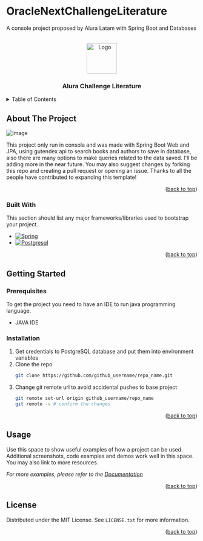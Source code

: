 # OracleNextChallengeLiterature
A console project proposed by Alura Latam with Spring Boot and Databases
<!-- PROJECT LOGO -->
<br />
<div align="center">
  <a href="https://github.com/othneildrew/Best-README-Template">
    <img src="https://miro.medium.com/v2/resize:fit:600/1*ljHUhFnaBissdRBe7DIo6g.png" alt="Logo" height="80">
  </a>

  <h3 align="center">Alura Challenge Literature</h3>

</div>



<!-- TABLE OF CONTENTS -->
<details>
  <summary>Table of Contents</summary>
  <ol>
    <li>
      <a href="#about-the-project">About The Project</a>
      <ul>
        <li><a href="#built-with">Built With</a></li>
      </ul>
    </li>
    <li>
      <a href="#getting-started">Getting Started</a>
      <ul>
        <li><a href="#prerequisites">Prerequisites</a></li>
        <li><a href="#installation">Installation</a></li>
      </ul>
    </li>
    <li><a href="#usage">Usage</a></li>
    <li><a href="#license">License</a></li>
  </ol>
</details>



<!-- ABOUT THE PROJECT -->
## About The Project

![image](https://github.com/user-attachments/assets/0b68426a-75e6-4c4b-8392-e2eb6831ec8c)

This project only run in consola and was made with Spring Boot Web and JPA, using gutendex api to search books and authors to save in database, also there are many options to make queries related to the data saved. I'll be adding more in the near future. You may also suggest changes by forking this repo and creating a pull request or opening an issue. Thanks to all the people have contributed to expanding this template!
<p align="right">(<a href="#readme-top">back to top</a>)</p>

### Built With

This section should list any major frameworks/libraries used to bootstrap your project. 
* [![Spring][Spring]][Spring-url]
* [![Postgresql][Postgresql]][Postgresql-url]

<p align="right">(<a href="#readme-top">back to top</a>)</p>



<!-- GETTING STARTED -->
## Getting Started

### Prerequisites

To get the project you need to have an IDE to run java programming language.
* JAVA IDE

### Installation

1. Get credentials to PostgreSQL database and put them into environment variables
2. Clone the repo
   ```sh
   git clone https://github.com/github_username/repo_name.git
   ```
3. Change git remote url to avoid accidental pushes to base project
   ```sh
   git remote set-url origin github_username/repo_name
   git remote -v # confirm the changes
   ```

<p align="right">(<a href="#readme-top">back to top</a>)</p>



<!-- USAGE EXAMPLES -->
## Usage

Use this space to show useful examples of how a project can be used. Additional screenshots, code examples and demos work well in this space. You may also link to more resources.

_For more examples, please refer to the [Documentation](https://example.com)_

<p align="right">(<a href="#readme-top">back to top</a>)</p>


<!-- LICENSE -->
## License

Distributed under the MIT License. See `LICENSE.txt` for more information.

<p align="right">(<a href="#readme-top">back to top</a>)</p>




<!-- MARKDOWN LINKS & IMAGES -->
<!-- https://www.markdownguide.org/basic-syntax/#reference-style-links -->
[contributors-shield]: https://img.shields.io/github/contributors/othneildrew/Best-README-Template.svg?style=for-the-badge
[contributors-url]: https://github.com/othneildrew/Best-README-Template/graphs/contributors
[forks-shield]: https://img.shields.io/github/forks/othneildrew/Best-README-Template.svg?style=for-the-badge
[forks-url]: https://github.com/othneildrew/Best-README-Template/network/members
[stars-shield]: https://img.shields.io/github/stars/othneildrew/Best-README-Template.svg?style=for-the-badge
[stars-url]: https://github.com/othneildrew/Best-README-Template/stargazers
[issues-shield]: https://img.shields.io/github/issues/othneildrew/Best-README-Template.svg?style=for-the-badge
[issues-url]: https://github.com/othneildrew/Best-README-Template/issues
[license-shield]: https://img.shields.io/github/license/othneildrew/Best-README-Template.svg?style=for-the-badge
[license-url]: https://github.com/othneildrew/Best-README-Template/blob/master/LICENSE.txt
[linkedin-shield]: https://img.shields.io/badge/-LinkedIn-black.svg?style=for-the-badge&logo=linkedin&colorB=555
[linkedin-url]: https://linkedin.com/in/othneildrew
[product-screenshot]: images/screenshot.png
[Spring]: https://img.shields.io/badge/spring-green?style=for-the-badge&logo=spring&logoColor=white
[Spring-url]:https://start.spring.io/
[Postgresql]: https://img.shields.io/badge/postgresql-blue?style=for-the-badge&logo=postgresql&logoColor=white
[Postgresql-url]: https://www.postgresql.org/
